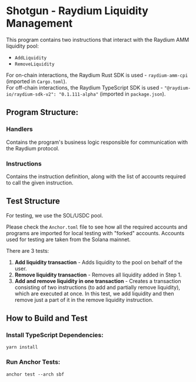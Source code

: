 # Shotgun - Raydium Liquidity Management

This program contains two instructions that interact with the Raydium AMM liquidity pool:
* `AddLiquidity`
* `RemoveLiquidity`

For on-chain interactions, the Raydium Rust SDK is used - `raydium-amm-cpi` (imported in `Cargo.toml`).  
For off-chain interactions, the Raydium TypeScript SDK is used - `"@raydium-io/raydium-sdk-v2": "0.1.111-alpha"` (imported in `package.json`).

## Program Structure:
### Handlers
Contains the program's business logic responsible for communication with the Raydium protocol.

### Instructions
Contains the instruction definition, along with the list of accounts required to call the given instruction.

## Test Structure
For testing, we use the SOL/USDC pool.  

Please check the `Anchor.toml` file to see how all the required accounts and programs are imported for local testing with "forked" accounts.
Accounts used for testing are taken from the Solana mainnet.

There are 3 tests:
1. **Add liquidity transaction** - Adds liquidity to the pool on behalf of the user.
2. **Remove liquidity transaction** - Removes all liquidity added in Step 1.
3. **Add and remove liquidity in one transaction** - Creates a transaction consisting of two instructions (to add and partially remove liquidity), which are executed at once. In this test, we add liquidity and then remove just a part of it in the remove liquidity instruction.

## How to Build and Test

### Install TypeScript Dependencies:
```
yarn install
```

### Run Anchor Tests:
```
anchor test --arch sbf
```